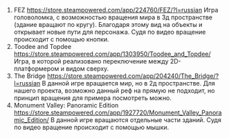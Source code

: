 1. FEZ
https://store.steampowered.com/app/224760/FEZ/?l=russian
 Игра головоломка, с возможностью вращения мира в 3д пространстве (здание вращают по кругу). Благодаря этому вид на объекты и открывает новые пути для персонажа. 
 Судя по видео вращение происходит с помощью кнопки. 
 2. Toodee and Topdee
https://store.steampowered.com/app/1303950/Toodee_and_Topdee/
Игра, в которой реализовано переключение между 2D-платформером и видом сверху.
3. The Bridge
https://store.steampowered.com/app/204240/The_Bridge/?l=russian
В данной игре вращается мир, но в 2д пространстве. Для нашего проекта, возможно данный реф на прямую не подходит, но принцип вращения для примера посмотреть можно. 
4. Monument Valley: Panoramic Edition
https://store.steampowered.com/app/1927720/Monument_Valley_Panoramic_Edition/
В данной игре вращаются отдельные части зданий. 
Судя по видео вращение происходит с помощью мышки. 
